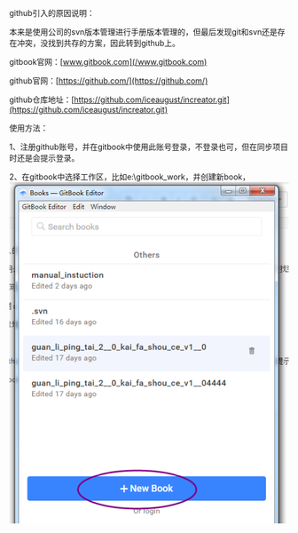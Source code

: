 github引入的原因说明：

本来是使用公司的svn版本管理进行手册版本管理的，但最后发现git和svn还是存在冲突，没找到共存的方案，因此转到github上。

gitbook官网：[www.gitbook.com](/www.gitbook.com)

github官网：[https://github.com/](https://github.com/)

github仓库地址：[https://github.com/iceaugust/increator.git](https://github.com/iceaugust/increator.git)

使用方法：

1、注册github账号，并在gitbook中使用此账号登录，不登录也可，但在同步项目时还是会提示登录。

2、在gitbook中选择工作区，比如e:\gitbook\_work，并创建新book，![](/assets/import.png)

